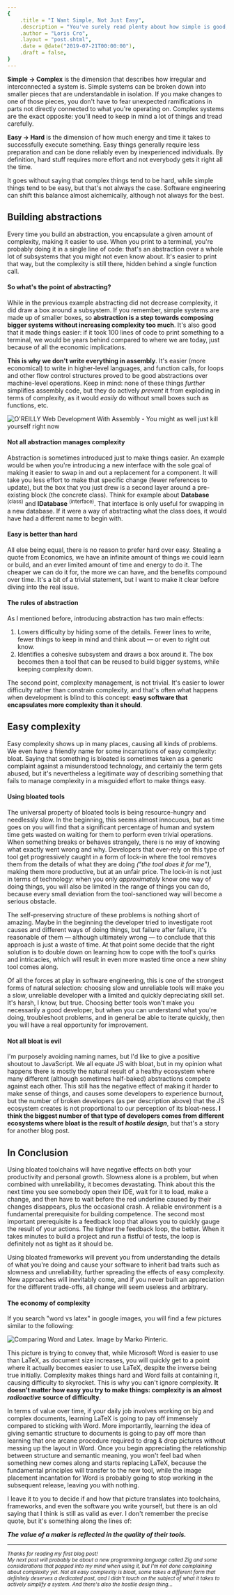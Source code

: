 ```yaml
---
{
    .title = "I Want Simple, Not Just Easy",
    .description = "You've surely read plenty about how simple is good, but what's wrong with easy?",
    .author = "Loris Cro",
    .layout = "post.shtml",
    .date = @date("2019-07-21T00:00:00"),
    .draft = false,
}
---
```

<span style="text-align:left; display:inline-block;"><b>Simple → Complex</b></span> is the dimension that describes how irregular and interconnected a system is. Simple systems can be broken down into smaller pieces that are understandable in isolation. If you make changes to one of those pieces, you don't have to fear unexpected ramifications in parts not directly connected to what you're operating on. Complex systems are the exact opposite: you'll need to keep in mind a lot of things and tread carefully.

<span style="text-align:left; display:inline-block;"><b>Easy → Hard</b></span> is the dimension of how much energy and time it takes to successfully execute something. Easy things generally require less preparation and can be done reliably even by inexperienced individuals. By definition, hard stuff requires more effort and not everybody gets it right all the time.

It goes without saying that complex things tend to be hard, while simple things tend to be easy, but that's not always the case. Software engineering can shift this balance almost alchemically, although not always for the best.

## Building abstractions

Every time you build an abstraction, you encapsulate a given amount of complexity, making it easier to use. When you print to a terminal, you're probably doing it in a single line of code: that's an abstraction over a whole lot of subsystems that you might not even know about. It's easier to print that way, but the complexity is still there, hidden behind a single function call.

#### So what's the point of abstracting?

While in the previous example abstracting did not decrease complexity, it did draw a box around a subsystem. If you remember, simple systems are made up of smaller boxes, so **abstraction is a step towards composing bigger systems without increasing complexity too much**. It's also good that it made things easier: if it took 100 lines of code to print something to a terminal, we would be years behind compared to where we are today, just because of all the economic implications.

**This is why we don't write everything in assembly**. It's easier (more economical) to write in higher-level languages, and function calls, for loops and other flow control structures proved to be good abstractions over machine-level operations. Keep in mind: none of these things *further* simplifies assembly code, but they do actively *prevent* it from exploding in terms of complexity, as it would *easily* do without small boxes such as functions, etc.

![O'REILLY Web Development With Assembly - You might as well just kill yourself right now](webassembly.png "This joke lost some of its punch in the wake of WebAssembly")

#### Not all abstraction manages complexity

Abstraction is sometimes introduced just to make things easier. An example would be when you're introducing a new interface with the sole goal of making it easier to swap in and out a replacement for a component. It will take you less effort to make that specific change (fewer references to update), but the box that you just drew is a second layer around a pre-existing block (the concrete class). Think for example about  **Database** <sup>(class)</sup> and **IDatabase** <sup>(interface)</sup>. That interface is only useful for swapping in a new database. If it were a way of abstracting what the class does, it would have had a different name to begin with. 

#### Easy is better than hard

All else being equal, there is no reason to prefer hard over easy. Stealing a quote from Economics, we have an infinite amount of things we could learn or build, and an ever limited amount of time and energy to do it. The cheaper we can do it for, the more we can have, and the benefits compound over time. It's a bit of a trivial statement, but I want to make it clear before diving into the real issue.

#### The rules of abstraction

As I mentioned before, introducing abstraction has two main effects:

1. Lowers difficulty by hiding some of the details. Fewer lines to write, fewer things to keep in mind and think about — or even to right out know.
2. Identifies a cohesive subsystem and draws a box around it. The box becomes then a tool that can be reused to build bigger systems, while keeping complexity down.

The second point, complexity management, is not trivial. It's easier to lower difficulty rather than constrain complexity, and that's often what happens when development is blind to this concept: **easy software that encapsulates more complexity than it should**.

## Easy complexity

Easy complexity shows up in many places, causing all kinds of problems. We even have a friendly name for some incarnations of easy complexity: bloat. Saying that something is bloated is sometimes taken as a generic complaint against a misunderstood technology, and certainly the term gets abused, but it's nevertheless a legitimate way of describing something that fails to manage complexity in a misguided effort to make things easy.

#### Using bloated tools

The universal property of bloated tools is being resource-hungry and needlessly slow. In the beginning, this seems almost innocuous, but as time goes on you will find that a significant percentage of human and system time gets wasted on waiting for them to perform even trivial operations. When something breaks or behaves strangely, there is no way of knowing what exactly went wrong and why. Developers that over-rely on this type of tool get progressively caught in a form of lock-in where the tool removes them from the details of what they are doing *("the tool does it for me")*, making them more productive, but at an unfair price. The lock-in is not just in terms of technology: when you only *approximately* know one way of doing things, you will also be limited in the range of things you can do, because every small deviation from the tool-sanctioned way will become a serious obstacle. 

The self-preserving structure of these problems is nothing short of amazing. Maybe in the beginning the developer tried to investigate root causes and different ways of doing things, but failure after failure, it's reasonable of them — although ultimately wrong — to conclude that this approach is just a waste of time. At that point some decide that the right solution is to double down on learning how to cope with the tool's quirks and intricacies, which will result in even more wasted time once a new shiny tool comes along.

Of all the forces at play in software engineering, this is one of the strongest forms of natural selection: choosing slow and unreliable tools will make you a slow, unreliable developer with a limited and quickly depreciating skill set. It's harsh, I know, but true. Choosing better tools won't make you necessarily a good developer, but when you can understand what you're doing, troubleshoot problems, and in general be able to iterate quickly, then you will have a real opportunity for improvement.

#### Not all bloat is evil

I'm purposely avoiding naming names, but I'd like to give a positive shoutout to JavaScript. We all equate JS with bloat, but in my opinion what happens there is mostly the natural result of a healthy ecosystem where many different (although sometimes half-baked) abstractions compete against each other. This still has the negative effect of making it harder to make sense of things, and causes some developers to experience burnout, but the number of broken developers (as per description above) that the JS ecosystem creates is not proportional to our perception of its bloat-ness. **I think the biggest number of that type of developers comes from different ecosystems where bloat is the result of *hostile design***, but that's a story for another blog post.

## In Conclusion

Using bloated toolchains will have negative effects on both your productivity and personal growth. Slowness alone is a problem, but when combined with unreliability, it becomes devastating. Think about this the next time you see somebody open their IDE, wait for it to load, make a change, and then have to wait before the red underline caused by their changes disappears, plus the occasional crash. A reliable environment is a fundamental prerequisite for building competence.   The second most important prerequisite is a feedback loop that allows you to quickly gauge the result of your actions. The tighter the feedback loop, the better. When it takes minutes to build a project and run a fistful of tests, the loop is definitely not as tight as it should be.

Using bloated frameworks will prevent you from understanding the details of what you're doing and cause your software to inherit bad traits such as slowness and unreliability, further spreading the effects of easy complexity. New approaches will inevitably come, and if you never built an appreciation for the different trade-offs, all change will seem useless and arbitrary. 

#### The economy of complexity

If you search "word vs latex" in google images, you will find a few pictures similar to the following:

![Comparing Word and Latex. Image by Marko Pinteric.](miktex.png)

This picture is trying to convey that, while Microsoft Word is easier to use than LaTeX, as document size increases, you will quickly get to a point where it actually becomes easier to use LaTeX, despite the inverse being true initially. Complexity makes things hard and Word fails at containing it, causing difficulty to skyrocket. This is why you can't ignore complexity. **It doesn't matter how easy you try to make things: complexity is an almost *radioactive* source of difficulty**.

In terms of value over time, if your daily job involves working on big and complex documents, learning LaTeX is going to pay off immensely compared to sticking with Word. More importantly, learning the idea of giving semantic structure to documents is going to pay off more than learning that one arcane procedure required to drag & drop pictures without messing up the layout in Word. Once you begin appreciating the relationship between structure and semantic meaning, you won't feel bad when something new comes along and starts replacing LaTeX, because the fundamental principles will transfer to the new tool, while the image placement incantation for Word is probably going to stop working in the subsequent release, leaving  you with nothing.

I leave it to you to decide if and how that picture translates into toolchains, frameworks, and even the software you write yourself, but there is an old saying that I think is still as valid as ever. I don't remember the precise quote, but it's something along the lines of:

***The value of a maker is reflected in the quality of their tools.***

---

<small>*Thanks for reading my first blog post!  
My next post will probably be about a new programming language called Zig and some considerations that popped into my mind when using it, but I'm not done complaining about complexity yet. Not all easy complexity is bloat, some takes a different form that definitely deserves a dedicated post, and I didn't touch on the subject of what it takes to actively simplify a system. And there's also the hostile design thing…* </small>









